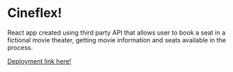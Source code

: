 # Cineflex!

React app created using third party API that allows user to book a seat in a fictional movie theater, getting movie information and seats available in the process.

<a href="http://cineflex-indol.vercel.app">Deployment link here!</a>
